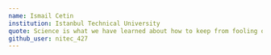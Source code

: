 ```yaml
---
name: Ismail Cetin
institution: Istanbul Technical University
quote: Science is what we have learned about how to keep from fooling ourselves - Feynman
github_user: nitec_427
---
```

